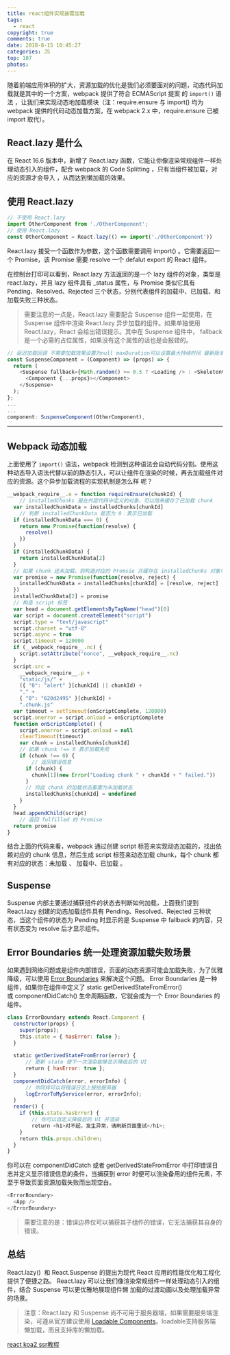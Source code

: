 ```yaml
---
title: react组件实现按需加载
tags:
  - react
copyright: true
comments: true
date: 2018-8-15 10:45:27
categories: JS
top: 107
photos:
---
```


随着前端应用体积的扩大，资源加载的优化是我们必须要面对的问题，动态代码加载就是其中的一个方案，webpack 提供了符合 ECMAScript 提案 的 `import()` 语法 ，让我们来实现动态地加载模块（注：require.ensure 与 import() 均为 webpack 提供的代码动态加载方案，在 webpack 2.x  中，require.ensure 已被 import 取代）。

## React.lazy 是什么
在 React 16.6 版本中，新增了 React.lazy 函数，它能让你像渲染常规组件一样处理动态引入的组件，配合 webpack 的 Code Splitting ，只有当组件被加载，对应的资源才会导入 ，从而达到懒加载的效果。

## 使用 React.lazy
```js
// 不使用 React.lazy
import OtherComponent from './OtherComponent';
// 使用 React.lazy
const OtherComponent = React.lazy(() => import('./OtherComponent'))
```

React.lazy 接受一个函数作为参数，这个函数需要调用 import() 。它需要返回一个  Promise，该 Promise 需要 resolve 一个 defalut export 的 React 组件。

在控制台打印可以看到，React.lazy 方法返回的是一个 lazy 组件的对象，类型是 react.lazy，并且 lazy 组件具有 _status 属性，与 Promise 类似它具有 Pending、Resolved、Rejected 三个状态，分别代表组件的加载中、已加载、和加载失败三种状态。

> 需要注意的一点是，React.lazy 需要配合 Suspense 组件一起使用，在 Suspense 组件中渲染 React.lazy 异步加载的组件。如果单独使用 React.lazy，React 会给出错误提示。其中在 Suspense 组件中，
fallback 是一个必需的占位属性，如果没有这个属性的话也是会报错的。

```js
// 延迟加载回调 不需要加载效果设置为null maxDuration可以设置最大持续时间 最新版本中已移除了这个属性
const SuspenseComponent = (Component) => (props) => {
  return (
    <Suspense fallback={Math.random() >= 0.5 ? <Loading /> : <SkeletonView />}>
      <Component {...props}></Component>
    </Suspense>
  );
};
...
...
component: SuspenseComponent(OtherComponent),
```

---
<!--more-->

## Webpack 动态加载
上面使用了 `import()` 语法，webpack 检测到这种语法会自动代码分割。使用这种动态导入语法代替以前的静态引入，可以让组件在渲染的时候，再去加载组件对应的资源。这个异步加载流程的实现机制是怎么样
呢？

```js
__webpack_require__.e = function requireEnsure(chunkId) {
    // installedChunks 是在外层代码中定义的对象，可以用来缓存了已加载 chunk
  var installedChunkData = installedChunks[chunkId]
    // 判断 installedChunkData 是否为 0：表示已加载 
  if (installedChunkData === 0) {
    return new Promise(function(resolve) {
      resolve()
    })
  }
  if (installedChunkData) {
    return installedChunkData[2]
  } 
  // 如果 chunk 还未加载，则构造对应的 Promsie 并缓存在 installedChunks 对象中
  var promise = new Promise(function(resolve, reject) {
    installedChunkData = installedChunks[chunkId] = [resolve, reject]
  })
  installedChunkData[2] = promise
  // 构造 script 标签
  var head = document.getElementsByTagName("head")[0]
  var script = document.createElement("script")
  script.type = "text/javascript"
  script.charset = "utf-8"
  script.async = true
  script.timeout = 120000
  if (__webpack_require__.nc) {
    script.setAttribute("nonce", __webpack_require__.nc)
  }
  script.src =
    __webpack_require__.p +
    "static/js/" +
    ({ "0": "alert" }[chunkId] || chunkId) +
    "." +
    { "0": "620d2495" }[chunkId] +
    ".chunk.js"
  var timeout = setTimeout(onScriptComplete, 120000)
  script.onerror = script.onload = onScriptComplete
  function onScriptComplete() {
    script.onerror = script.onload = null
    clearTimeout(timeout)
    var chunk = installedChunks[chunkId]
    // 如果 chunk !== 0 表示加载失败
    if (chunk !== 0) {
        // 返回错误信息
      if (chunk) {
        chunk[1](new Error("Loading chunk " + chunkId + " failed."))
      }
      // 将此 chunk 的加载状态重置为未加载状态
      installedChunks[chunkId] = undefined
    }
  }
  head.appendChild(script)
    // 返回 fulfilled 的 Promise
  return promise
}
```

结合上面的代码来看，webpack 通过创建 script 标签来实现动态加载的，找出依赖对应的 chunk 信息，然后生成 script 标签来动态加载 chunk，每个 chunk 都有对应的状态：未加载 、 加载中、已加载 。


## Suspense
Suspense 内部主要通过捕获组件的状态去判断如何加载，上面我们提到 React.lazy 创建的动态加载组件具有 Pending、Resolved、Rejected 三种状态，当这个组件的状态为 Pending 时显示的是 Suspense 
中 fallback 的内容，只有状态变为 resolve 后才显示组件。


## Error Boundaries 统一处理资源加载失败场景
如果遇到网络问题或是组件内部错误，页面的动态资源可能会加载失败，为了优雅降级，可以使用 [Error Boundaries](https://react.docschina.org/docs/error-boundaries.html) 来解决这个问题。
Error Boundaries 是一种组件，如果你在组件中定义了 static getDerivedStateFromError() 或 componentDidCatch() 生命周期函数，它就会成为一个  Error Boundaries 的组件。

```js
class ErrorBoundary extends React.Component {
  constructor(props) {
    super(props);
    this.state = { hasError: false };
  }
​
  static getDerivedStateFromError(error) { 
      // 更新 state 使下一次渲染能够显示降级后的 UI
      return { hasError: true };  
  }
  componentDidCatch(error, errorInfo) { 
      // 你同样可以将错误日志上报给服务器
      logErrorToMyService(error, errorInfo);
  }
  render() {
    if (this.state.hasError) { 
        // 你可以自定义降级后的 UI 并渲染      
        return <h1>对不起，发生异常，请刷新页面重试</h1>;    
    }
    return this.props.children; 
  }
}
```
你可以在 componentDidCatch  或者 getDerivedStateFromError 中打印错误日志并定义显示错误信息的条件，当捕获到 error 时便可以渲染备用的组件元素，不至于导致页面资源加载失败而出现空白。

```js
<ErrorBoundary>
  <App />
</ErrorBoundary>
```

> 需要注意的是：错误边界仅可以捕获其子组件的错误，它无法捕获其自身的错误。

## 总结
React.lazy()  和 React.Suspense 的提出为现代 React 应用的性能优化和工程化提供了便捷之路。 React.lazy 可以让我们像渲染常规组件一样处理动态引入的组件，结合 Suspense 可以更优雅地展现组件懒
加载的过渡动画以及处理加载异常的场景。

> 注意：React.lazy 和 Suspense 尚不可用于服务器端，如果需要服务端渲染，可遵从官方建议使用 [Loadable Components](https://github.com/gregberge/loadable-components)。loadable支持服务端
懒加载，而且支持库的懒加载。

[react koa2 ssr教程](https://github.com/cosyer/react-koa2-ssr)
